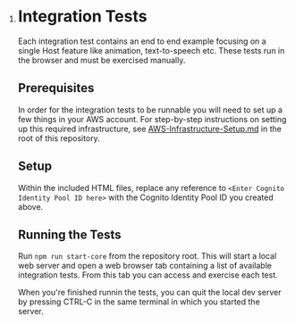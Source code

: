 1. # Integration Tests

   Each integration test contains an end to end example focusing on a single Host feature like animation, text-to-speech etc. These tests run in the browser and must be exercised manually.

   ## Prerequisites

   In order for the integration tests to be runnable you will need to set up a few things in your AWS account. For step-by-step instructions on setting up this required infrastructure, see [AWS-Infrastructure-Setup.md](../../../../AWS-Infrastructure-Setup.md) in the root of this repository.

   ## Setup

   Within the included HTML files, replace any reference to ```<Enter Cognito Identity Pool ID here>``` with the Cognito Identity Pool ID you created above.

   ## Running the Tests

   Run ```npm run start-core``` from the repository root. This will start a local web server and open a web browser tab containing a list of available integration tests. From this tab you can access and exercise each test.

   When you're finished runnin the tests, you can quit the local dev server by pressing CTRL-C in the same terminal in which you started the server.

   

